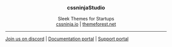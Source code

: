 <p align="center">
  <h3 align="center">cssninjaStudio</h3>
  <p align="center">
    Sleek Themes for Startups
    <br />
    <a href="https://cssninja.io">cssninja.io</a> | <a href="https://themeforest.net/user/cssninjastudio">themeforest.net</a>
    <br />
  </p>
</p>
  
---

[Join us on discord](https://discord.gg/v2WR6ZvkQ4) |
[Documentation portal](https://docs.cssninja.io) |
[Support portal](https://support.cssninja.io) 

